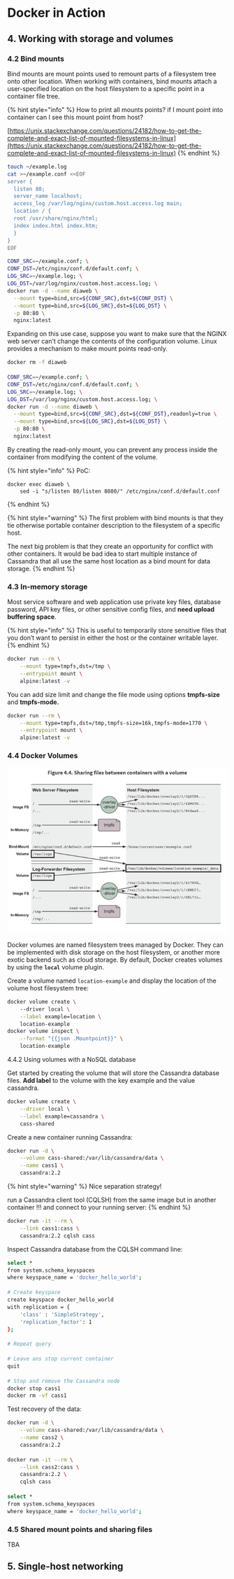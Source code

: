 # Docker in Action

## 4. Working with storage and volumes

### 4.2 Bind mounts

Bind mounts are mount points used to remount parts of a filesystem tree onto other location. When working with containers, bind mounts attach a user-specified location on the host filesystem to a specific point in a container file tree.

{% hint style="info" %}
How to print all mounts points? if I mount point into container can I see this mount point from host?

[https://unix.stackexchange.com/questions/24182/how-to-get-the-complete-and-exact-list-of-mounted-filesystems-in-linux](https://unix.stackexchange.com/questions/24182/how-to-get-the-complete-and-exact-list-of-mounted-filesystems-in-linux)
{% endhint %}

```bash
touch ~/example.log
cat >~/example.conf <<EOF
server {
  listen 80;
  server_name localhost;
  access_log /var/log/nginx/custom.host.access.log main;
  location / {
  root /usr/share/nginx/html;
  index index.html index.htm;
  }
}
EOF
```

```bash
CONF_SRC=~/example.conf; \
CONF_DST=/etc/nginx/conf.d/default.conf; \
LOG_SRC=~/example.log; \
LOG_DST=/var/log/nginx/custom.host.access.log; \
docker run -d --name diaweb \
  --mount type=bind,src=${CONF_SRC},dst=${CONF_DST} \
  --mount type=bind,src=${LOG_SRC},dst=${LOG_DST} \
  -p 80:80 \
  nginx:latest
```

Expanding on this use case, suppose you want to make sure that the NGINX web server can't change the contents of the configuration volume. Linux provides a mechanism to make mount points read-only.

```bash
docker rm -f diaweb

CONF_SRC=~/example.conf; \
CONF_DST=/etc/nginx/conf.d/default.conf; \
LOG_SRC=~/example.log; \
LOG_DST=/var/log/nginx/custom.host.access.log; \
docker run -d --name diaweb \
  --mount type=bind,src=${CONF_SRC},dst=${CONF_DST},readonly=true \
  --mount type=bind,src=${LOG_SRC},dst=${LOG_DST} \
  -p 80:80 \
  nginx:latest
```

By creating the read-only mount, you can prevent any process inside the container from modifying the content of the volume.

{% hint style="info" %}
PoC:

```text
docker exec diaweb \
    sed -i "s/listen 80/listen 8080/" /etc/nginx/conf.d/default.conf
```
{% endhint %}

{% hint style="warning" %}
The first problem with bind mounts is that they tie otherwise portable container description to the filesystem of a specific host.

The next big problem is that they create an opportunity for conflict with other containers. It would be bad idea to start multiple instance of Cassandra that all use the same host location as a bind mount for data storage.
{% endhint %}

### 4.3 In-memory storage

Most service software and web application use private key files, database password, API key files, or other sensitive config files, and **need upload buffering space**.

{% hint style="info" %}
This is useful to temporarily store sensitive files that you don’t want to persist in either the host or the container writable layer.
{% endhint %}

```bash
docker run --rm \
    --mount type=tmpfs,dst=/tmp \
    --entrypoint mount \
    alpine:latest -v
```

You can add size limit and change the file mode using options **tmpfs-size** and **tmpfs-mode.**

```bash
docker run --rm \
    --mount type=tmpfs,dst=/tmp,tmpfs-size=16k,tmpfs-mode=1770 \
    --entrypoint mount \
    alpine:latest -v
```

### 4.4 Docker Volumes

![](../.gitbook/assets/sharing-files-beetween-containers.jpg)

Docker volumes are named filesystem trees managed by Docker. They can be implemented with disk storage on the host filesystem, or another more exotic backend such as cloud storage. By default, Docker creates volumes by using the **`local`** volume plugin.

Create a volume named `location-example` and display the location of the volume host filesystem tree:

```bash
docker volume create \ 
    --driver local \
    --label example=location \
    location-example
docker volume inspect \
    --format "{{json .Mountpoint}}" \
    location-example
```

4.4.2 Using volumes with a NoSQL database

Get started by creating the volume that will store the Cassandra database files. **Add label** to the volume with the key example and the value cassandra.

```bash
docker volume create \
    --driver local \
    --label example=cassandra \
    cass-shared
```

Create a new container running Cassandra:

```bash
docker run -d \
    --volume cass-shared:/var/lib/cassandra/data \
    --name cass1 \
    cassandra:2.2
```

{% hint style="warning" %}
Nice separation strategy!

run a Cassandra client tool \(CQLSH\) from the same image but in another container !!! and connect to your running server:
{% endhint %}

```bash
docker run -it --rm \
    --link cass1:cass \
    cassandra:2.2 cqlsh cass
```

Inspect Cassandra database from the CQLSH command line:

```bash
select *
from system.schema_keyspaces
where keyspace_name = 'docker_hello_world';

# Create keyspace
create keyspace docker_hello_world
with replication = {
    'class' : 'SimpleStrategy',
    'replication_factor': 1
};

# Repeat query

# Leave ans stop current container
quit

# Stop and remove the Cassandra node
docker stop cass1
docker rm -vf cass1
```

Test recovery of the data:

```bash
docker run -d \
    --volume cass-shared:/var/lib/cassandra/data \
    --name cass2 \
    cassandra:2.2

docker run -it --rm \
    --link cass2:cass \
    cassandra:2.2 \
    cqlsh cass

select *
from system.schema_keyspaces
where keyspace_name = 'docker_hello_world';
```

### 4.5 Shared mount points and sharing files

TBA

## 5. Single-host networking



